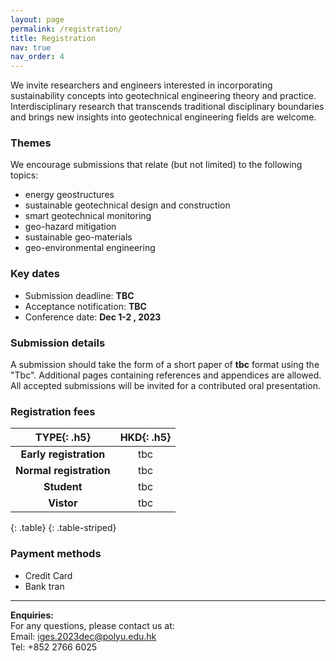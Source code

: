 ```yaml
---
layout: page
permalink: /registration/
title: Registration
nav: true
nav_order: 4
---
```


We invite researchers and engineers interested in incorporating sustainability concepts into geotechnical engineering theory and practice. Interdisciplinary research that transcends traditional disciplinary boundaries and brings new insights into geotechnical engineering fields are welcome.

### Themes

We encourage submissions that relate (but not limited) to the following topics:

* energy geostructures
* sustainable geotechnical design and construction
* smart geotechnical monitoring
* geo-hazard mitigation
* sustainable geo-materials
* geo-environmental engineering

### Key dates

* Submission deadline: **TBC**
* Acceptance notification: **TBC**
* Conference date: **Dec 1-2 , 2023**

### Submission details

A submission should take the form of a short paper of **tbc** format using the "Tbc". Additional pages containing references and appendices are allowed. 
All accepted submissions will be invited for a contributed oral presentation.

### Registration fees

| **TYPE**{: .h5} | **HKD**{: .h5} |
| :-----: | :-----: |
| **Early registration**| tbc |
| **Normal registration**| tbc |
| **Student**| tbc |
| **Vistor**| tbc |
{: .table}
{: .table-striped}


### Payment methods
 * Credit Card
 * Bank tran












-----
**Enquiries:**<br/>
For any questions, please contact us at: <br/>
Email: [iges.2023dec@polyu.edu.hk](mailto:iges.2023dec@polyu.edu.hk)<br/>
Tel: +852 2766 6025
